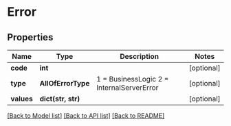 # Error

## Properties
Name | Type | Description | Notes
------------ | ------------- | ------------- | -------------
**code** | **int** |  | [optional] 
**type** | **AllOfErrorType** |   1 &#x3D; BusinessLogic  2 &#x3D; InternalServerError | [optional] 
**values** | **dict(str, str)** |  | [optional] 

[[Back to Model list]](../README.md#documentation-for-models) [[Back to API list]](../README.md#documentation-for-api-endpoints) [[Back to README]](../README.md)

